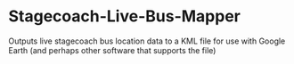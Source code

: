 # Stagecoach-Live-Bus-Mapper
Outputs live stagecoach bus location data to a KML file for use with Google Earth (and perhaps other software that supports the file)
